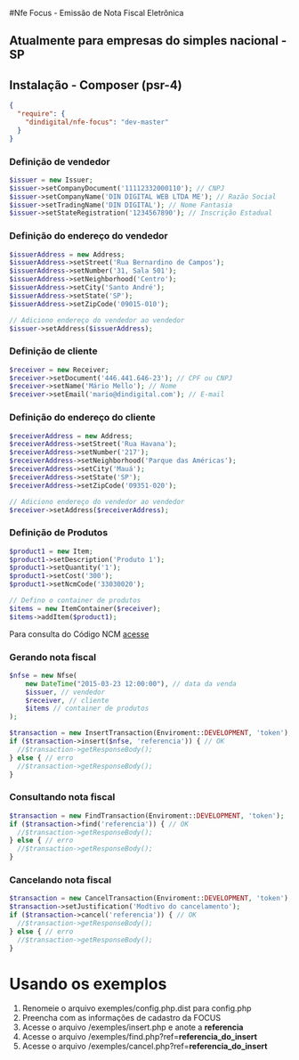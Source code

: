 #Nfe Focus - Emissão de Nota Fiscal Eletrônica
## Atualmente para empresas do simples nacional - SP
## Instalação - Composer (psr-4)
```json
{
  "require": {
    "dindigital/nfe-focus": "dev-master"
  }
}
```
### Definição de vendedor
```php
$issuer = new Issuer;
$issuer->setCompanyDocument('11112332000110'); // CNPJ
$issuer->setCompanyName('DIN DIGITAL WEB LTDA ME'); // Razão Social
$issuer->setTradingName('DIN DIGITAL'); // Nome Fantasia
$issuer->setStateRegistration('1234567890'); // Inscrição Estadual
```
### Definição do endereço do vendedor
```php
$issuerAddress = new Address;
$issuerAddress->setStreet('Rua Bernardino de Campos');
$issuerAddress->setNumber('31, Sala 501');
$issuerAddress->setNeighborhood('Centro');
$issuerAddress->setCity('Santo André');
$issuerAddress->setState('SP');
$issuerAddress->setZipCode('09015-010');

// Adiciono endereço do vendedor ao vendedor
$issuer->setAddress($issuerAddress);
```
### Definição de cliente
```php
$receiver = new Receiver;
$receiver->setDocument('446.441.646-23'); // CPF ou CNPJ
$receiver->setName('Mário Mello'); // Nome
$receiver->setEmail('mario@dindigital.com'); // E-mail
```
### Definição do endereço do cliente
```php
$receiverAddress = new Address;
$receiverAddress->setStreet('Rua Havana');
$receiverAddress->setNumber('217');
$receiverAddress->setNeighborhood('Parque das Américas');
$receiverAddress->setCity('Mauá');
$receiverAddress->setState('SP');
$receiverAddress->setZipCode('09351-020');

// Adiciono endereço do vendedor ao vendedor
$receiver->setAddress($receiverAddress);
```
### Definição de Produtos
```php
$product1 = new Item;
$product1->setDescription('Produto 1');
$product1->setQuantity('1');
$product1->setCost('300');
$product1->setNcmCode('33030020');

// Defino o container de produtos
$items = new ItemContainer($receiver);
$items->addItem($product1);
```
Para consulta do Código NCM [acesse](http://www4.receita.fazenda.gov.br/simulador/PesquisarNCM.jsp)
### Gerando nota fiscal
```php
$nfse = new Nfse(
    new DateTime("2015-03-23 12:00:00"), // data da venda
    $issuer, // vendedor
    $receiver, // cliente
    $items // container de produtos
);

$transaction = new InsertTransaction(Enviroment::DEVELOPMENT, 'token');
if ($transaction->insert($nfse, 'referencia')) { // OK
  //$transaction->getResponseBody();
} else { // erro
  //$transaction->getResponseBody();
}
```
### Consultando nota fiscal
```php
$transaction = new FindTransaction(Enviroment::DEVELOPMENT, 'token');
if ($transaction->find('referencia')) { // OK
  //$transaction->getResponseBody();
} else { // erro
  //$transaction->getResponseBody();
}
```
### Cancelando nota fiscal
```php
$transaction = new CancelTransaction(Enviroment::DEVELOPMENT, 'token');
$transaction->setJustification('Modtivo do cancelamento');
if ($transaction->cancel('referencia')) { // OK
  //$transaction->getResponseBody();
} else { // erro
  //$transaction->getResponseBody();
}
```

# Usando os exemplos
1. Renomeie o arquivo exemples/config.php.dist para config.php
2. Preencha com as informações de cadastro da FOCUS
3. Acesse o arquivo /exemples/insert.php e anote a **referencia**
4. Acesse o arquivo /exemples/find.php?ref=**referencia_do_insert**
5. Acesse o arquivo /exemples/cancel.php?ref=**referencia_do_insert**
